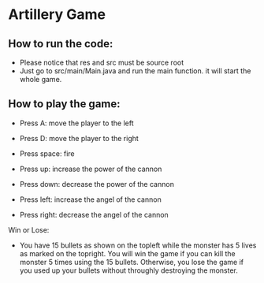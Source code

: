 # Artillery Game

## How to run the code:
- Please notice that res and src must be source root
- Just go to src/main/Main.java and run the main function. it will start the whole game. 

## How to play the game:

- Press A: move the player to the left
- Press D: move the player to the right

- Press space: fire

- Press up: increase the power of the cannon
- Press down: decrease the power of the cannon

- Press left: increase the angel of the cannon
- Press right: decrease the angel of the cannon 


Win or Lose:

- You have 15 bullets as shown on the topleft while the monster has 5 lives as marked on the topright. You will win the game if you can kill the monster 5 times using the 15 bullets. Otherwise, you lose the game if you used up your bullets without throughly destroying the monster.
